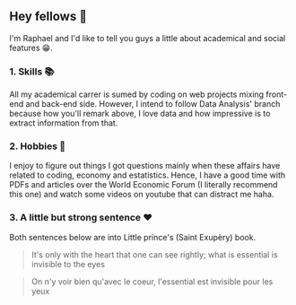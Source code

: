 ## Hey fellows 👋

I'm Raphael and I'd like to tell you guys a little about academical and social features :grin:.

### 1. Skills :books:

All my academical carrer is sumed by coding on web projects mixing front-end and back-end side. However, I intend to follow Data Analysis' branch because how you'll remark above, I love data and how impressive is to extract information from that. 

### 2. Hobbies :brain:

I enjoy to figure out things I got questions mainly when these affairs have related to coding, economy and estatistics. Hence, I have a good time with PDFs and articles over the World Economic Forum (I literally recommend this one) and watch some videos on youtube that can distract me haha. 

### 3. A little but strong sentence :heart:

Both sentences below are into Little prince's (Saint Exupèry) book.

> It's only with the heart that one can see rightly; what is essential is invisible to the eyes

> On n'y voir bien qu'avec le coeur, l'essential est invisible pour les yeux

